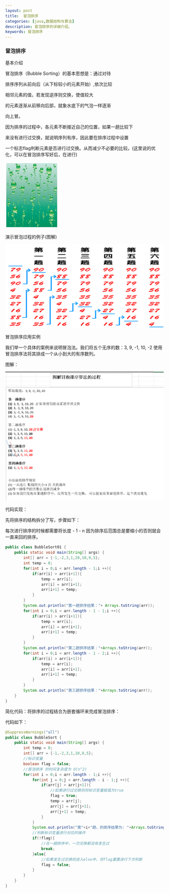 ```yaml
---
layout: post
title:  冒泡排序
categories: [java,数据结构与算法]
description: 冒泡排序的详细介绍。
keywords: 冒泡排序
---
```


### 冒泡排序

基本介绍

冒泡排序（Bubble Sorting）的基本思想是：通过对待

排序序列从前向后（从下标较小的元素开始）,依次比较

相邻元素的值，若发现逆序则交换，使值较大

的元素逐渐从前移向后部，就象水底下的气泡一样逐渐

向上冒。

因为排序的过程中，各元素不断接近自己的位置，如果一趟比较下

来没有进行过交换，就说明序列有序，因此要在排序过程中设置

一个标志flag判断元素是否进行过交换。从而减少不必要的比较。(这里说的优化，可以在冒泡排序写好后，在进行)

![](https://raw.githubusercontent.com/PigPigLetsGo/imeages/master/202309161900791.png)

演示冒泡过程的例子(图解)

![](https://raw.githubusercontent.com/PigPigLetsGo/imeages/master/202309161900022.png)

冒泡排序应用实例

我们举一个具体的案例来说明冒泡法。我们将五个无序的数：3, 9, -1, 10, -2  使用冒泡排序法将其排成一个从小到大的有序数列。

图解：

![](https://raw.githubusercontent.com/PigPigLetsGo/imeages/master/202309161900920.png)

代码实现：

先将排序的结构拆分了写，步骤如下：

每次进行排序的时候都需要将长度 - 1 - n 因为排序后范围总是要缩小的否则就会一直来回的排序。

```java
public class BubbleSort01 {
    public static void main(String[] args) {
        int[] arr = {-1,-2,3,1,20,10,9,5};
        int temp = 0;
        for(int i = 0;i < arr.length - 1;i ++){
            if(arr[i] > arr[i+1]){
                temp = arr[i];
                arr[i] = arr[i+1];
                arr[i+1] = temp;
            }
        }
        System.out.println("第一趟排序结果："+ Arrays.toString(arr));
        for(int i = 0;i < arr.length - 1 - 1;i ++){
            if(arr[i] > arr[i+1]){
                temp = arr[i];
                arr[i] = arr[i+1];
                arr[i+1] = temp;
            }
        }
        System.out.println("第二趟排序结果："+Arrays.toString(arr));
        for(int i = 0;i < arr.length - 1 - 2;i ++){
            if(arr[i] > arr[i+1]){
                temp = arr[i];
                arr[i] = arr[i+1];
                arr[i+1] = temp;
            }
        }
        System.out.println("第三趟排序结果："+Arrays.toString(arr));
    }
}
```

简化代码：将排序的过程结合为嵌套循环来完成冒泡排序：

代码如下：

```java
@SuppressWarnings("all")
public class BubbleSort {
    public static void main(String[] args) {
        int temp = 0;
        int[] arr = {-1,-2,3,1,10,9,5};
        //标识变量
        boolean flag = false;
        //冒泡排序 的时间复杂度为 O(n^2)
        for(int i = 0;i < arr.length - 1;i ++){
            for(int j = 0;j < arr.length - i - 1;j ++){
                if(arr[j] > arr[j+1]){
                    //如果进行过交换则将标识变量赋值为true
                    flag = true;
                    temp = arr[j];
                    arr[j] = arr[j+1];
                    arr[j+1] = temp;
                }
            }
            System.out.println("第"+i+"趟，的排序结果为: "+Arrays.toString(arr));
            //判断标识变量进行对应的操作
            if(!flag){
                //在一趟排序中，一次交换都没有发生过
                break;
            }else{
                //如果发生过交换则进入else中，将flag重置进行下次判断
                flag = false;
            }
        }
    }
}
```
